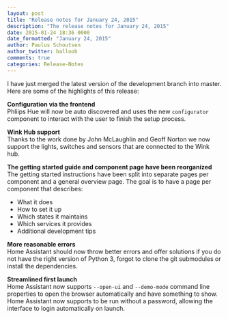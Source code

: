 ```yaml
---
layout: post
title: "Release notes for January 24, 2015"
description: "The release notes for January 24, 2015"
date: 2015-01-24 18:36 0000
date_formatted: "January 24, 2015"
author: Paulus Schoutsen
author_twitter: balloob
comments: true
categories: Release-Notes
---
```


I have just merged the latest version of the development branch into master. Here are some of the highlights of this release:

**Configuration via the frontend**<br>
Phliips Hue will now be auto discovered and uses the new `configurator` component to interact with the user to finish the setup process.

**Wink Hub support**<br>
Thanks to the work done by John McLaughlin and Geoff Norton we now support the lights, switches and sensors that are connected to the Wink hub.

**The getting started guide and component page have been reorganized**<br>
The getting started instructions have been split into separate pages per component and a general overview page. The goal is to have a page per component that describes:

 * What it does
 * How to set it up
 * Which states it maintains
 * Which services it provides
 * Additional development tips

**More reasonable errors**<br>
Home Assistant should now throw better errors and offer solutions if you do not have the right version of Python 3, forgot to clone the git submodules or install the dependencies.

**Streamlined first launch**<br>
Home Assistant now supports `--open-ui` and `--demo-mode` command line properties to open the browser automatically and have something to show. Home Assistant now supports to be run without a password, allowing the interface to login automatically on launch.
